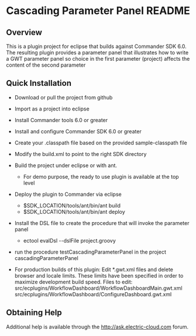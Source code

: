 # Cascading Parameter Panel README

## Overview

This is a plugin project for eclipse that builds against Commander SDK 6.0. The
resulting plugin provides a parameter panel that illustrates how to write a GWT
parameter panel so choice in the first parameter (project) affects the content
of the second parameter

## Quick Installation

* Download or pull the project from github
* Import as a project into eclipse
* Install Commander tools 6.0 or greater
* Install and configure Commander SDK 6.0 or greater
* Create your .classpath file based on the provided sample-classpath file
* Modify the build.xml to point to the right SDK directory
* Build the project under eclipse or with ant.
  * For demo purpose, the ready to use plugin is available at the top level
* Deploy the plugin to Commander via eclipse
  * $SDK_LOCATION/tools/ant/bin/ant build
  * $SDK_LOCATION/tools/ant/bin/ant deploy

* Install the DSL file to create the procedure that will invoke the parameter panel
  * ectool evalDsl --dslFile project.groovy
* run the procedure testCascadingParameterPanel in the project cascadingParameterPanel

* For production builds of this plugin:
  Edit *.gwt.xml files and delete browser and locale limits.  These limits
  have been specified in order to maximize development build speed.
  Files to edit:
    src/ecplugins/WorkflowDashboard/WorkflowDashboardMain.gwt.xml
    src/ecplugins/WorkflowDashboard/ConfigureDashboard.gwt.xml


## Obtaining Help

Additional help is available through the http://ask.electric-cloud.com forum.
